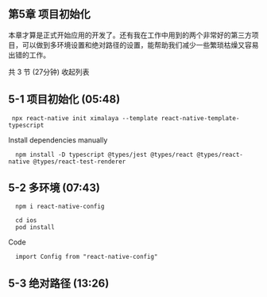 
## 第5章 项目初始化
本章才算是正式开始应用的开发了。还有我在工作中用到的两个非常好的第三方项目，可以做到多环境设置和绝对路径的设置，能帮助我们减少一些繁琐枯燥又容易出错的工作。

共 3 节 (27分钟) 收起列表

## 5-1 项目初始化 (05:48)
 ```
  npx react-native init ximalaya --template react-native-template-typescript
```

Install dependencies manually
```
  npm install -D typescript @types/jest @types/react @types/react-native @types/react-test-renderer
```


## 5-2 多环境 (07:43)
```
  npm i react-native-config

  cd ios
  pod install
```
Code
```
  import Config from "react-native-config"
```
## 5-3 绝对路径 (13:26)

